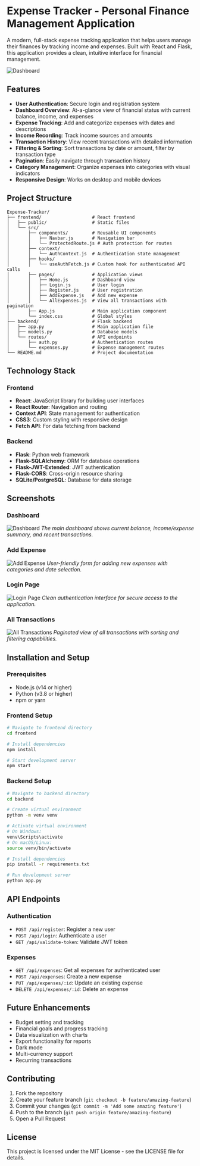 # Expense Tracker - Personal Finance Management Application

A modern, full-stack expense tracking application that helps users manage their finances by tracking income and expenses. Built with React and Flask, this application provides a clean, intuitive interface for financial management.

![Dashboard](dashboard.png)

## Features

- **User Authentication**: Secure login and registration system
- **Dashboard Overview**: At-a-glance view of financial status with current balance, income, and expenses
- **Expense Tracking**: Add and categorize expenses with dates and descriptions
- **Income Recording**: Track income sources and amounts
- **Transaction History**: View recent transactions with detailed information
- **Filtering & Sorting**: Sort transactions by date or amount, filter by transaction type
- **Pagination**: Easily navigate through transaction history
- **Category Management**: Organize expenses into categories with visual indicators
- **Responsive Design**: Works on desktop and mobile devices

## Project Structure

```
Expense-Tracker/
├── frontend/                   # React frontend
│   ├── public/                 # Static files
│   └── src/
│       ├── components/         # Reusable UI components
│       │   ├── Navbar.js       # Navigation bar
│       │   └── ProtectedRoute.js # Auth protection for routes
│       ├── context/
│       │   └── AuthContext.js  # Authentication state management
│       ├── hooks/
│       │   └── useAuthFetch.js # Custom hook for authenticated API calls
│       ├── pages/              # Application views
│       │   ├── Home.js         # Dashboard view
│       │   ├── Login.js        # User login
│       │   ├── Register.js     # User registration
│       │   ├── AddExpense.js   # Add new expense
│       │   └── AllExpenses.js  # View all transactions with pagination
│       ├── App.js              # Main application component
│       └── index.css           # Global styles
├── backend/                    # Flask backend
│   ├── app.py                  # Main application file
│   ├── models.py               # Database models
│   └── routes/                 # API endpoints
│       ├── auth.py             # Authentication routes
│       └── expenses.py         # Expense management routes
└── README.md                   # Project documentation
```

## Technology Stack

### Frontend

- **React**: JavaScript library for building user interfaces
- **React Router**: Navigation and routing
- **Context API**: State management for authentication
- **CSS3**: Custom styling with responsive design
- **Fetch API**: For data fetching from backend

### Backend

- **Flask**: Python web framework
- **Flask-SQLAlchemy**: ORM for database operations
- **Flask-JWT-Extended**: JWT authentication
- **Flask-CORS**: Cross-origin resource sharing
- **SQLite/PostgreSQL**: Database for data storage

## Screenshots

### Dashboard

![Dashboard](dashboard.png)
_The main dashboard shows current balance, income/expense summary, and recent transactions._

### Add Expense

![Add Expense](add-expense.png)
_User-friendly form for adding new expenses with categories and date selection._

### Login Page

![Login Page](login.png)
_Clean authentication interface for secure access to the application._

### All Transactions

![All Transactions](all-transactions.png)
_Paginated view of all transactions with sorting and filtering capabilities._

## Installation and Setup

### Prerequisites

- Node.js (v14 or higher)
- Python (v3.8 or higher)
- npm or yarn

### Frontend Setup

```bash
# Navigate to frontend directory
cd frontend

# Install dependencies
npm install

# Start development server
npm start
```

### Backend Setup

```bash
# Navigate to backend directory
cd backend

# Create virtual environment
python -m venv venv

# Activate virtual environment
# On Windows:
venv\Scripts\activate
# On macOS/Linux:
source venv/bin/activate

# Install dependencies
pip install -r requirements.txt

# Run development server
python app.py
```

## API Endpoints

### Authentication

- `POST /api/register`: Register a new user
- `POST /api/login`: Authenticate a user
- `GET /api/validate-token`: Validate JWT token

### Expenses

- `GET /api/expenses`: Get all expenses for authenticated user
- `POST /api/expenses`: Create a new expense
- `PUT /api/expenses/:id`: Update an existing expense
- `DELETE /api/expenses/:id`: Delete an expense

## Future Enhancements

- Budget setting and tracking
- Financial goals and progress tracking
- Data visualization with charts
- Export functionality for reports
- Dark mode
- Multi-currency support
- Recurring transactions

## Contributing

1. Fork the repository
2. Create your feature branch (`git checkout -b feature/amazing-feature`)
3. Commit your changes (`git commit -m 'Add some amazing feature'`)
4. Push to the branch (`git push origin feature/amazing-feature`)
5. Open a Pull Request

## License

This project is licensed under the MIT License - see the LICENSE file for details.
